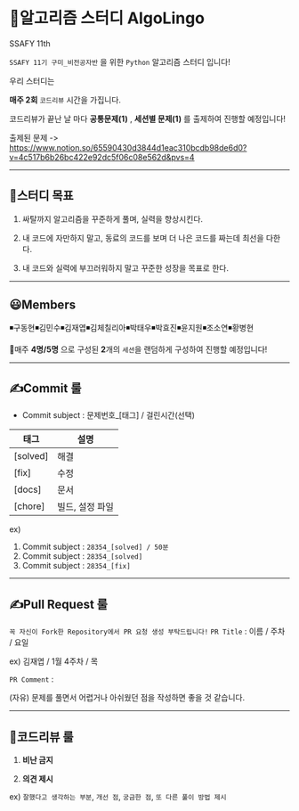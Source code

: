 # 📖알고리즘 스터디 AlgoLingo

SSAFY 11th

`SSAFY 11기 구미_비전공자반` 을 위한 `Python` 알고리즘 스터디 입니다!

우리 스터디는

**매주 2회** `코드리뷰` 시간을 가집니다.

코드리뷰가 끝난 날 마다 **공통문제(1)** , **세션별 문제(1)** 를 출제하여 진행할 예정입니다!

출제된 문제 -> https://www.notion.so/65590430d3844d1eac310bcdb98de6d0?v=4c517b6b26bc422e92dc5f06c08e562d&pvs=4

---

## 🔔스터디 목표

1. 싸탈까지 알고리즘을 꾸준하게 풀며, 실력을 향상시킨다.
  
2. 내 코드에 자만하지 말고, 동료의 코드를 보며 더 나은 코드를 짜는데 최선을 다한다.
  
3. 내 코드와 실력에 부끄러워하지 말고 꾸준한 성장을 목표로 한다.
  

---

## 😃Members

◾구동현◾김민수◾김재엽◾김체칠리아◾박태우◾박효진◾윤지원◾조소연◾황병현

📢매주 **4명/5명** 으로 구성된 **2**개의 `세션`을 랜덤하게 구성하여 진행할 예정입니다!

---

## ✍Commit 룰

- Commit subject : 문제번호_[태그] / 걸린시간(선택)

| 태그  | 설명  |
| --- | --- |
| [solved] | 해결  |
| [fix] | 수정  |
| [docs] | 문서  |
| [chore] | 빌드, 설정 파일 |

ex)

1. Commit subject : `28354_[solved] / 50분`
2. Commit subject : `28354_[solved]`
3. Commit subject : `28354_[fix]`

---

## ✍Pull Request 룰
`꼭 자신이 Fork한 Repository에서 PR 요청 생성 부탁드립니다!`
`PR Title` : 이름 / 주차 / 요일

ex) 김재엽 / 1월 4주차 / 목

`PR Comment` :

(자유) 문제를 풀면서 어렵거나 아쉬웠던 점을 작성하면 좋을 것 같습니다.

---

## 🔧코드리뷰 룰

1. **비난 금지**
  
2. **의견 제시**
  
  ex) `잘했다고 생각하는 부분`, `개선 점`, `궁금한 점`, `또 다른 풀이 방법 제시`
